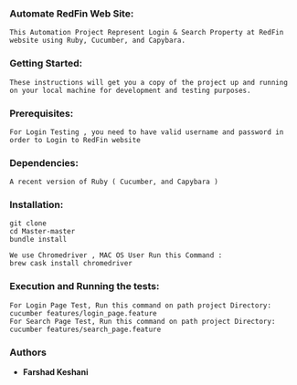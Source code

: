 ### Automate RedFin Web Site:
```
This Automation Project Represent Login & Search Property at RedFin website using Ruby, Cucumber, and Capybara.
```

### Getting Started:
```
These instructions will get you a copy of the project up and running on your local machine for development and testing purposes.
```

### Prerequisites:
```
For Login Testing , you need to have valid username and password in order to Login to RedFin website
```

### Dependencies:
```
A recent version of Ruby ( Cucumber, and Capybara )
```

### Installation:
```
git clone 
cd Master-master
bundle install 

We use Chromedriver , MAC OS User Run this Command : 
brew cask install chromedriver

```

### Execution and Running the tests:
```
For Login Page Test, Run this command on path project Directory: cucumber features/login_page.feature
For Search Page Test, Run this command on path project Directory: cucumber features/search_page.feature
```

### Authors

* **Farshad Keshani** 

